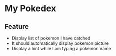 # My Pokedex

## Feature

- Display list of pokemon I have catched
- It should automatically display pokemon picture
- Display a hint while I am typing a pokemon name
